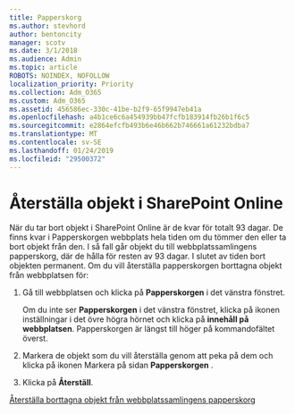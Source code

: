 ```yaml
---
title: Papperskorg
ms.author: stevhord
author: bentoncity
manager: scotv
ms.date: 3/1/2018
ms.audience: Admin
ms.topic: article
ROBOTS: NOINDEX, NOFOLLOW
localization_priority: Priority
ms.collection: Adm_O365
ms.custom: Adm_O365
ms.assetid: 456586ec-330c-41be-b2f9-65f9947eb41a
ms.openlocfilehash: a4b1ce6c6a454939bb47fcfb183914fb26b1f6c5
ms.sourcegitcommit: e2864efcfb493b6e46b662b746661a61232bdba7
ms.translationtype: MT
ms.contentlocale: sv-SE
ms.lasthandoff: 01/24/2019
ms.locfileid: "29500372"
---
```

# <a name="restore-items-in-sharepoint-online"></a>Återställa objekt i SharePoint Online

När du tar bort objekt i SharePoint Online är de kvar för totalt 93 dagar. De finns kvar i Papperskorgen webbplats hela tiden om du tömmer den eller ta bort objekt från den. I så fall går objekt du till webbplatssamlingens papperskorg, där de hålla för resten av 93 dagar. I slutet av tiden bort objekten permanent. Om du vill återställa papperskorgen borttagna objekt från webbplatsen för:
  
1. Gå till webbplatsen och klicka på **Papperskorgen** i det vänstra fönstret. 
    
    Om du inte ser **Papperskorgen** i det vänstra fönstret, klicka på ikonen inställningar i det övre högra hörnet och klicka på **innehåll på webbplatsen**. Papperskorgen är längst till höger på kommandofältet överst.
    
2. Markera de objekt som du vill återställa genom att peka på dem och klicka på ikonen Markera på sidan **Papperskorgen** . 
    
3. Klicka på **Återställ**.
    
[Återställa borttagna objekt från webbplatssamlingens papperskorg](https://go.microsoft.com/fwlink/?linkid=866439)
  

